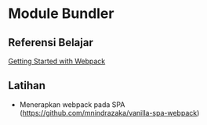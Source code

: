 # Module Bundler

## Referensi Belajar

[Getting Started with Webpack](https://webpack.js.org/guides/getting-started/)

## Latihan

- Menerapkan webpack pada SPA (https://github.com/mnindrazaka/vanilla-spa-webpack)

